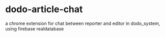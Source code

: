 # dodo-article-chat
a chrome extension for chat between reporter and editor in dodo_system, using firebase realdatabase
